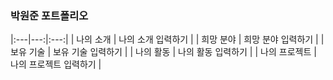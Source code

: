 ### 박원준 포트폴리오  

|:---|---:|:---:|
| 나의 소개 | 나의 소개 입력하기 |
| 희망 분야 | 희망 분야 입력하기 |
| 보유 기술 | 보유 기술 입력하기 |
| 나의 활동 | 나의 활동 입력하기 |
| 나의 프로젝트 | 나의 프로젝트 입력하기 |


<!--
**upj53/upj53** is a ✨ _special_ ✨ repository because its `README.md` (this file) appears on your GitHub profile.

Here are some ideas to get you started:

- 🔭 I’m currently working on ...
- 🌱 I’m currently learning ...
- 👯 I’m looking to collaborate on ...
- 🤔 I’m looking for help with ...
- 💬 Ask me about ...
- 📫 How to reach me: ...
- 😄 Pronouns: ...
- ⚡ Fun fact: ...
-->
